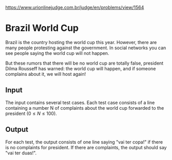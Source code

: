 https://www.urionlinejudge.com.br/judge/en/problems/view/1564

# Brazil World Cup

Brazil is the country hosting the world cup this year. However, there are many
people protesting against the government. In social networks you can see
people saying the world cup will not happen.

But these rumors that there will be no world cup are totally false, president
Dilma Rousseff has warned: the world cup will happen, and if someone complains
about it, we will host again!

## Input

The input contains several test cases. Each test case consists of a line
containing a number N of complaints about the world cup forwarded to the
president ($0 \leq N \leq 100$).

## Output

For each test, the output consists of one line saying "vai ter copa!" if there
is no complaints for president. If there are complaints, the output should say
"vai ter duas!".
